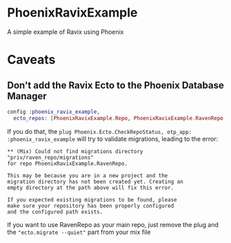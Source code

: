 # PhoenixRavixExample

A simple example of Ravix using Phoenix

# Caveats

## Don't add the Ravix Ecto to the Phoenix Database Manager

```elixir
config :phoenix_ravix_example,
  ecto_repos: [PhoenixRavixExample.Repo, PhoenixRavixExample.RavenRepo ## DON'T]
```

If you do that, the `plug Phoenix.Ecto.CheckRepoStatus, otp_app: :phoenix_ravix_example` will try to validate migrations, leading to the error: 

```
** (Mix) Could not find migrations directory "priv/raven_repo/migrations"
for repo PhoenixRavixExample.RavenRepo.

This may be because you are in a new project and the
migration directory has not been created yet. Creating an
empty directory at the path above will fix this error.

If you expected existing migrations to be found, please
make sure your repository has been properly configured
and the configured path exists.
```

If you want to use RavenRepo as your main repo, just remove the plug and the `"ecto.migrate --quiet"` part from your mix file